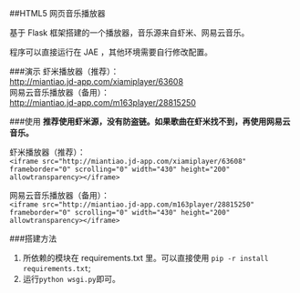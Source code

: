 ##HTML5 网页音乐播放器

基于 Flask 框架搭建的一个播放器，音乐源来自虾米、网易云音乐。

程序可以直接运行在 JAE ，其他环境需要自行修改配置。

###演示
虾米播放器（推荐）：  
http://miantiao.jd-app.com/xiamiplayer/63608  
网易云音乐播放器（备用）：  
http://miantiao.jd-app.com/m163player/28815250

###使用
**推荐使用虾米源，没有防盗链。如果歌曲在虾米找不到，再使用网易云音乐。**

虾米播放器（推荐）：  
`<iframe src="http://miantiao.jd-app.com/xiamiplayer/63608" frameborder="0" scrolling="0" width="430" height="200" allowtransparency></iframe>`

网易云音乐播放器（备用）：  
`<iframe src="http://miantiao.jd-app.com/m163player/28815250" frameborder="0" scrolling="0" width="430" height="200" allowtransparency></iframe>`

###搭建方法

1. 所依赖的模块在 requirements.txt 里。可以直接使用 `pip -r install requirements.txt`;
2. 运行`python wsgi.py`即可。

